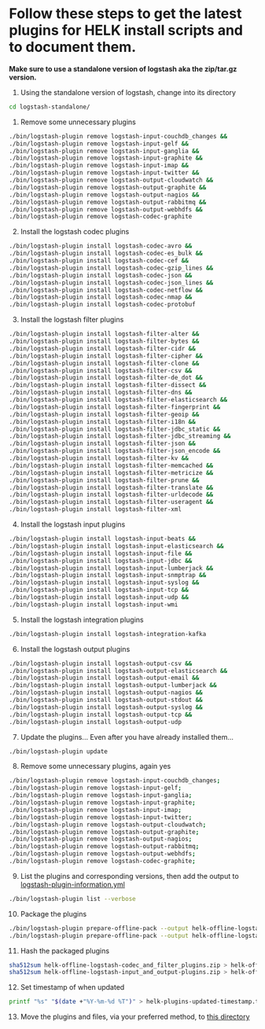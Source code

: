 # Follow these steps to get the latest plugins for HELK install scripts and to document them.

**Make sure to use a standalone version of logstash aka the zip/tar.gz version.**

1) Using the standalone version of logstash, change into its directory

```bash
cd logstash-standalone/
```

1) Remove some unnecessary plugins

```bash
./bin/logstash-plugin remove logstash-input-couchdb_changes &&
./bin/logstash-plugin remove logstash-input-gelf &&
./bin/logstash-plugin remove logstash-input-ganglia &&
./bin/logstash-plugin remove logstash-input-graphite &&
./bin/logstash-plugin remove logstash-input-imap &&
./bin/logstash-plugin remove logstash-input-twitter &&
./bin/logstash-plugin remove logstash-output-cloudwatch &&
./bin/logstash-plugin remove logstash-output-graphite &&
./bin/logstash-plugin remove logstash-output-nagios &&
./bin/logstash-plugin remove logstash-output-rabbitmq &&
./bin/logstash-plugin remove logstash-output-webhdfs &&
./bin/logstash-plugin remove logstash-codec-graphite
```

2) Install the logstash codec plugins

```bash
./bin/logstash-plugin install logstash-codec-avro &&
./bin/logstash-plugin install logstash-codec-es_bulk &&
./bin/logstash-plugin install logstash-codec-cef &&
./bin/logstash-plugin install logstash-codec-gzip_lines &&
./bin/logstash-plugin install logstash-codec-json &&
./bin/logstash-plugin install logstash-codec-json_lines &&
./bin/logstash-plugin install logstash-codec-netflow &&
./bin/logstash-plugin install logstash-codec-nmap &&
./bin/logstash-plugin install logstash-codec-protobuf
```

3) Install the logstash filter plugins

```bash
./bin/logstash-plugin install logstash-filter-alter &&
./bin/logstash-plugin install logstash-filter-bytes &&
./bin/logstash-plugin install logstash-filter-cidr &&
./bin/logstash-plugin install logstash-filter-cipher &&
./bin/logstash-plugin install logstash-filter-clone &&
./bin/logstash-plugin install logstash-filter-csv &&
./bin/logstash-plugin install logstash-filter-de_dot &&
./bin/logstash-plugin install logstash-filter-dissect &&
./bin/logstash-plugin install logstash-filter-dns &&
./bin/logstash-plugin install logstash-filter-elasticsearch &&
./bin/logstash-plugin install logstash-filter-fingerprint &&
./bin/logstash-plugin install logstash-filter-geoip &&
./bin/logstash-plugin install logstash-filter-i18n &&
./bin/logstash-plugin install logstash-filter-jdbc_static &&
./bin/logstash-plugin install logstash-filter-jdbc_streaming &&
./bin/logstash-plugin install logstash-filter-json &&
./bin/logstash-plugin install logstash-filter-json_encode &&
./bin/logstash-plugin install logstash-filter-kv &&
./bin/logstash-plugin install logstash-filter-memcached &&
./bin/logstash-plugin install logstash-filter-metricize &&
./bin/logstash-plugin install logstash-filter-prune &&
./bin/logstash-plugin install logstash-filter-translate &&
./bin/logstash-plugin install logstash-filter-urldecode &&
./bin/logstash-plugin install logstash-filter-useragent &&
./bin/logstash-plugin install logstash-filter-xml
```

4) Install the logstash input plugins

```bash
./bin/logstash-plugin install logstash-input-beats &&
./bin/logstash-plugin install logstash-input-elasticsearch &&
./bin/logstash-plugin install logstash-input-file &&
./bin/logstash-plugin install logstash-input-jdbc &&
./bin/logstash-plugin install logstash-input-lumberjack &&
./bin/logstash-plugin install logstash-input-snmptrap &&
./bin/logstash-plugin install logstash-input-syslog &&
./bin/logstash-plugin install logstash-input-tcp &&
./bin/logstash-plugin install logstash-input-udp &&
./bin/logstash-plugin install logstash-input-wmi
```

5) Install the logstash integration plugins

```bash
./bin/logstash-plugin install logstash-integration-kafka
```

6) Install the logstash output plugins

```bash
./bin/logstash-plugin install logstash-output-csv &&
./bin/logstash-plugin install logstash-output-elasticsearch &&
./bin/logstash-plugin install logstash-output-email &&
./bin/logstash-plugin install logstash-output-lumberjack &&
./bin/logstash-plugin install logstash-output-nagios &&
./bin/logstash-plugin install logstash-output-stdout &&
./bin/logstash-plugin install logstash-output-syslog &&
./bin/logstash-plugin install logstash-output-tcp &&
./bin/logstash-plugin install logstash-output-udp
```

7) Update the plugins... Even after you have already installed them...

```bash
./bin/logstash-plugin update
```

8) Remove some unnecessary plugins, again yes

```bash
./bin/logstash-plugin remove logstash-input-couchdb_changes;
./bin/logstash-plugin remove logstash-input-gelf;
./bin/logstash-plugin remove logstash-input-ganglia;
./bin/logstash-plugin remove logstash-input-graphite;
./bin/logstash-plugin remove logstash-input-imap;
./bin/logstash-plugin remove logstash-input-twitter;
./bin/logstash-plugin remove logstash-output-cloudwatch;
./bin/logstash-plugin remove logstash-output-graphite;
./bin/logstash-plugin remove logstash-output-nagios;
./bin/logstash-plugin remove logstash-output-rabbitmq;
./bin/logstash-plugin remove logstash-output-webhdfs;
./bin/logstash-plugin remove logstash-codec-graphite;
```

9) List the plugins and corresponding versions, then add the output to [logstash-plugin-information.yml](logstash-plugin-information.yml)

```bash
./bin/logstash-plugin list --verbose
```

10) Package the plugins

```bash
./bin/logstash-plugin prepare-offline-pack --output helk-offline-logstash-codec_and_filter_plugins.zip --overwrite logstash-codec-* logstash-filter-* &&
./bin/logstash-plugin prepare-offline-pack --output helk-offline-logstash-input_and_output-plugins.zip --overwrite logstash-input-* logstash-output-*
```

11) Hash the packaged plugins

```bash
sha512sum helk-offline-logstash-codec_and_filter_plugins.zip > helk-offline-logstash-codec_and_filter_plugins.zip.sha512 &&
sha512sum helk-offline-logstash-input_and_output-plugins.zip > helk-offline-logstash-input_and_output-plugins.zip.sha512
```

12) Set timestamp of when updated
```bash
printf "%s" "$(date +"%Y-%m-%d %T")" > helk-plugins-updated-timestamp.txt
```

13) Move the plugins and files, via your preferred method, to [this directory](.)
